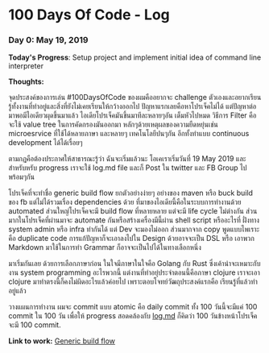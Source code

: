 # 100 Days Of Code - Log

### Day 0: May 19, 2019

**Today's Progress**: Setup project and implement initial idea of command line interpreter

**Thoughts:** 

จุดประสงค์ของการเล่น #100DaysOfCode ของผมคืออยากจะ challenge ตัวเองและอยากเรียนรู้ทั้งงานที่ทำอยู่และสิ่งที่ยังไม่เคยเรียนให้กว้างออกไป ปัญหาแรกเลยคือหาโปรเจ็คไม่ได้ แต่ปัญหาต่อมาพอมีไอเดียวผุดขึ้นมาแล้ว ไอเดียโปรเจ็คมันขึ้นมาทีละหลายๆอัน เต็มหัวไปหมด วิธีการ Filter คือจะใช้ value tree ในการคัดกรองมันออกมา หลักๆด้วยเหตุผลของความยืดหยุ่นเช่น microesrvice ที่ใช้ได้หลายภาษา และหลายๆ เทคโนโลยีปนๆกัน อีกทั้งทำแบบ continuous development ได้ได้เรื่อยๆ

ตามกฏคือต้องประกาศให้สาธารณะรู้ว่า ฉันจะเริ่มแล้วนะ โอเคเราเริ่มวันที่ 19 May 2019
และสำหรับหรับ progress เราจะใช้  log.md file และก็ Post ใน twitter และ FB Group ไปพร้อมๆกัน

โปรเจ็คที่จะทำชื่อ generic build flow ยกตัวอย่างง่ายๆ อย่างของ maven หรือ buck build ของ fb แต่ไม่ได้รวมเรื่อง dependencies ด้วย
ที่มาของไอเดียนี้คือในระบบการทำงานด้วย automated ส่วนใหญ่โปรเจ็คจะมี build flow ที่หลายหลาย แต่จะมี life cycle ไม่ต่างกัน ส่วนมากในโปรเจ็คที่ผ่านมาจะ automate กันหรือสร้างเครื่องมีนี้ผ่าน shell script หรืออะไรที่ ฝั่งทาง system admin หรือ infra ทำกันได้ แต่ Dev จะมองไม่ออก ส่วนมากจาก copy พูดแบบไพเราะคือ duplicate code การแก้ปัญหาก็จะเอาลงไปใน Design ด้วยอาจจะเป็น DSL หรือ เอาพวก Markdown มาใช้ในการทำ Grammar ก็อาจจะเป็นไปได้ในทางเลือกหนึ่ง

มาเริ่มกันเลย ด้วยการเลือกภาษาก่อน ในใจมีภาษาในใจคือ Golang กับ Rust ซึ่งเค้าน่าจะเหมาะกับงาน system programming อะไรพวกนี้ แต่งานที่ทำอยุ่ประจำตอนนี้คือภาษา clojure เราจะเอา clojure มาทำตรงนี้ก็คงไม่ผิดอะไรแล้วค่อยไป เพราะตอบโจทย์วัฒถุประสงค์แรกคือ เรียนรู้ที่แล้วทำอยู่แล้ว

วางแผนการทำงาน ผมจะ commit แบบ atomic คือ daily commit ทั้ง 100 วันนี้จะมีแค่ 100 commit ใน 100 วัน เพื่อให้ progress สอดคล้องกับ [log.md](https://github.com/supaket/100-days-of-code/blob/master/log.md) ก็คิดว่า 100 วันข้างหน้าโปรเจ็คจะมี 100 commit.

**Link to work:** [Generic build flow](https://github.com/supaket/gbf/commit/74dcf0c7cf95ce0048e03760e3e7588892f2491e)